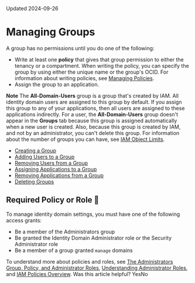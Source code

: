 Updated 2024-09-26
# Managing Groups
A group has no permissions until you do one of the following:
  * Write at least one **policy** that gives that group permission to either the tenancy or a compartment. When writing the policy, you can specify the group by using either the unique name or the group's OCID. For information about writing policies, see [Managing Policies](https://docs.oracle.com/en-us/iaas/Content/Identity/policymgmt/managingpolicies.htm#overview_policies).
  * Assign the group to an application.


**Note**
The **All-Domain-Users** group is a group that's created by IAM. All identity domain users are assigned to this group by default. If you assign this group to any of your applications, then all users are assigned to these applications indirectly. 
For a user, the **All-Domain-Users** group doesn't appear in the **Groups** tab because this group is assigned automatically when a new user is created. Also, because this group is created by IAM, and not by an administrator, you can't delete this group.
For information about the number of groups you can have, see [IAM Object Limits](https://docs.oracle.com/en-us/iaas/Content/Identity/sku/overview.htm#iam-object-limits).
  * [Creating a Group](https://docs.oracle.com/en-us/iaas/Content/Identity/groups/create-groups.htm#create-groups "Create an identity domain group in IAM.")
  * [Adding Users to a Group](https://docs.oracle.com/en-us/iaas/Content/Identity/groups/add-users-to-groups.htm#add-users-to-groups "Add users to an identity domain group in IAM.")
  * [Removing Users from a Group](https://docs.oracle.com/en-us/iaas/Content/Identity/groups/remove-users-from-groups.htm#remove-users-from-groups "Remove users from an identity domain group.")
  * [Assigning Applications to a Group](https://docs.oracle.com/en-us/iaas/Content/Identity/groups/assign-applications-group.htm#assign-applications-group "Assign applications to an identity domain group in IAM.")
  * [Removing Applications from a Group](https://docs.oracle.com/en-us/iaas/Content/Identity/groups/remove-applications-group.htm#remove-applications-group "Remove applications from an identity domain group.")
  * [Deleting Groups](https://docs.oracle.com/en-us/iaas/Content/Identity/groups/delete-groups.htm#remove-groups "Delete groups from an identity domains in IAM.")


## Required Policy or Role 🔗 
To manage identity domain settings, you must have one of the following access grants:
  * Be a member of the Administrators group
  * Be granted the Identity Domain Administrator role or the Security Administrator role
  * Be a member of a group granted `manage` domains


To understand more about policies and roles, see [The Administrators Group, Policy, and Administrator Roles](https://docs.oracle.com/en-us/iaas/Content/Identity/getstarted/identity-domains.htm#The), [Understanding Administrator Roles](https://docs.oracle.com/en-us/iaas/Content/Identity/roles/understand-administrator-roles.htm#understand-administrator-roles "Learn about administrator roles and the privileges associated with each role so that you can delegate administrative tasks to other users, as needed."), and [IAM Policies Overview](https://docs.oracle.com/en-us/iaas/Content/Identity/policieshow/Policy_Basics.htm#top "IAM policies govern control of resources in Oracle Cloud Infrastructure \(OCI\) tenancies.").
Was this article helpful?
YesNo

